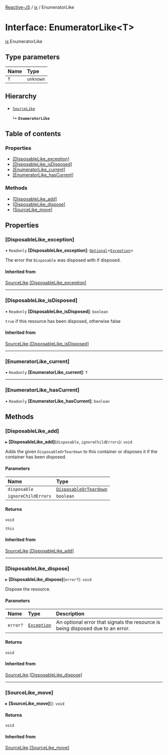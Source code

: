 [Reactive-JS](../README.md) / [ix](../modules/ix.md) / EnumeratorLike

# Interface: EnumeratorLike<T\>

[ix](../modules/ix.md).EnumeratorLike

## Type parameters

| Name | Type |
| :------ | :------ |
| `T` | `unknown` |

## Hierarchy

- [`SourceLike`](ix.SourceLike.md)

  ↳ **`EnumeratorLike`**

## Table of contents

### Properties

- [[DisposableLike\_exception]](ix.EnumeratorLike.md#[disposablelike_exception])
- [[DisposableLike\_isDisposed]](ix.EnumeratorLike.md#[disposablelike_isdisposed])
- [[EnumeratorLike\_current]](ix.EnumeratorLike.md#[enumeratorlike_current])
- [[EnumeratorLike\_hasCurrent]](ix.EnumeratorLike.md#[enumeratorlike_hascurrent])

### Methods

- [[DisposableLike\_add]](ix.EnumeratorLike.md#[disposablelike_add])
- [[DisposableLike\_dispose]](ix.EnumeratorLike.md#[disposablelike_dispose])
- [[SourceLike\_move]](ix.EnumeratorLike.md#[sourcelike_move])

## Properties

### [DisposableLike\_exception]

• `Readonly` **[DisposableLike\_exception]**: [`Optional`](../modules/functions.md#optional)<[`Exception`](../modules/util.md#exception)\>

The error the `Disposable` was disposed with if disposed.

#### Inherited from

[SourceLike](ix.SourceLike.md).[[DisposableLike_exception]](ix.SourceLike.md#[disposablelike_exception])

___

### [DisposableLike\_isDisposed]

• `Readonly` **[DisposableLike\_isDisposed]**: `boolean`

`true` if this resource has been disposed, otherwise false

#### Inherited from

[SourceLike](ix.SourceLike.md).[[DisposableLike_isDisposed]](ix.SourceLike.md#[disposablelike_isdisposed])

___

### [EnumeratorLike\_current]

• `Readonly` **[EnumeratorLike\_current]**: `T`

___

### [EnumeratorLike\_hasCurrent]

• `Readonly` **[EnumeratorLike\_hasCurrent]**: `boolean`

## Methods

### [DisposableLike\_add]

▸ **[DisposableLike_add]**(`disposable`, `ignoreChildErrors`): `void`

Adds the given `DisposableOrTeardown` to this container or disposes it if the container has been disposed.

#### Parameters

| Name | Type |
| :------ | :------ |
| `disposable` | [`DisposableOrTeardown`](../modules/util.md#disposableorteardown) |
| `ignoreChildErrors` | `boolean` |

#### Returns

`void`

`this`

#### Inherited from

[SourceLike](ix.SourceLike.md).[[DisposableLike_add]](ix.SourceLike.md#[disposablelike_add])

___

### [DisposableLike\_dispose]

▸ **[DisposableLike_dispose]**(`error?`): `void`

Dispose the resource.

#### Parameters

| Name | Type | Description |
| :------ | :------ | :------ |
| `error?` | [`Exception`](../modules/util.md#exception) | An optional error that signals the resource is being disposed due to an error. |

#### Returns

`void`

#### Inherited from

[SourceLike](ix.SourceLike.md).[[DisposableLike_dispose]](ix.SourceLike.md#[disposablelike_dispose])

___

### [SourceLike\_move]

▸ **[SourceLike_move]**(): `void`

#### Returns

`void`

#### Inherited from

[SourceLike](ix.SourceLike.md).[[SourceLike_move]](ix.SourceLike.md#[sourcelike_move])
